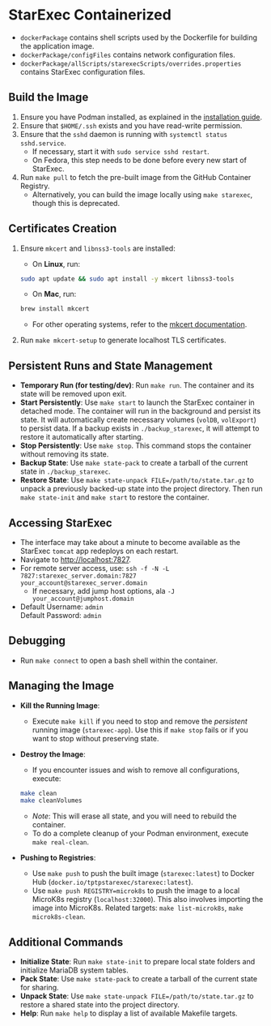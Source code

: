 # StarExec Containerized

- `dockerPackage` contains shell scripts used by the Dockerfile for building the application image.
- `dockerPackage/configFiles` contains network configuration files.
- `dockerPackage/allScripts/starexecScripts/overrides.properties` contains StarExec configuration files.

## Build the Image

1. Ensure you have Podman installed, as explained in the [installation guide](../README.md).
2. Ensure that `$HOME/.ssh` exists and you have read-write permission.
3. Ensure that the `sshd` daemon is running with `systemctl status sshd.service`.
    - If necessary, start it with `sudo service sshd restart`.
    - On Fedora, this step needs to be done before every new start of StarExec.
4. Run `make pull` to fetch the pre-built image from the GitHub Container Registry.
    - Alternatively, you can build the image locally using `make starexec`, though this is deprecated.

## Certificates Creation

1. Ensure `mkcert` and `libnss3-tools` are installed:

    - On **Linux**, run:

    ```bash
    sudo apt update && sudo apt install -y mkcert libnss3-tools
    ```

    - On **Mac**, run:

    ```bash
    brew install mkcert
    ```

    - For other operating systems, refer to the [mkcert documentation](https://github.com/FiloSottile/mkcert).

2. Run `make mkcert-setup` to generate localhost TLS certificates.

## Persistent Runs and State Management

- **Temporary Run (for testing/dev)**: Run `make run`. The container and its state will be removed upon exit.
- **Start Persistently**: Use `make start` to launch the StarExec container in detached mode. The container will run in the background and persist its state. It will automatically create necessary volumes (`volDB`, `volExport`) to persist data. If a backup exists in `./backup_starexec`, it will attempt to restore it automatically after starting.
- **Stop Persistently**: Use `make stop`. This command stops the container without removing its state.
- **Backup State**: Use `make state-pack` to create a tarball of the current state in `./backup_starexec`.
- **Restore State**: Use `make state-unpack FILE=/path/to/state.tar.gz` to unpack a previously backed-up state into the project directory. Then run `make state-init` and `make start` to restore the container.

## Accessing StarExec

- The interface may take about a minute to become available as the StarExec `tomcat` app redeploys on each restart.
- Navigate to [http://localhost:7827](http://localhost:7827).
- For remote server access, use:
  `ssh -f -N -L 7827:starexec_server.domain:7827 your_account@starexec_server.domain`
  - If necessary, add jump host options, ala `-J your_account@jumphost.domain`
- Default Username: `admin`  
  Default Password: `admin`

## Debugging

- Run `make connect` to open a bash shell within the container.

## Managing the Image

- **Kill the Running Image**:
  - Execute `make kill` if you need to stop and remove the *persistent* running image (`starexec-app`). Use this if `make stop` fails or if you want to stop without preserving state.
- **Destroy the Image**:
  - If you encounter issues and wish to remove all configurations, execute:

   ```bash
   make clean
   make cleanVolumes
   ```

  - *Note*: This will erase all state, and you will need to rebuild the container.
  - To do a complete cleanup of your Podman environment, execute `make real-clean`.
- **Pushing to Registries**:
  - Use `make push` to push the built image (`starexec:latest`) to Docker Hub (`docker.io/tptpstarexec/starexec:latest`).
  - Use `make push REGISTRY=microk8s` to push the image to a local MicroK8s registry (`localhost:32000`). This also involves importing the image into MicroK8s. Related targets: `make list-microk8s`, `make microk8s-clean`.

## Additional Commands

- **Initialize State**: Run `make state-init` to prepare local state folders and initialize MariaDB system tables.
- **Pack State**: Use `make state-pack` to create a tarball of the current state for sharing.
- **Unpack State**: Use `make state-unpack FILE=/path/to/state.tar.gz` to restore a shared state into the project directory.
- **Help**: Run `make help` to display a list of available Makefile targets.
